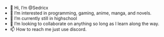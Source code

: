 - 👋 Hi, I’m @Sedricx
- 👀 I’m interested in programming, gaming, anime, manga, and novels.
- 🌱 I’m currently still in highschool
- 💞️ I’m looking to collaborate on anything so long as I learn along the way.
- 📫 How to reach me just use discord.

<!---
Sedricx/Sedricx is a ✨ special ✨ repository because its `README.md` (this file) appears on your GitHub profile.
You can click the Preview link to take a look at your changes.
--->

